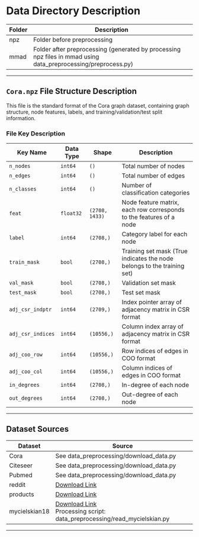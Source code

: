 # Data Directory Description

| Folder | Description |
|--------|-------------|
| npz    | Folder before preprocessing |
| mmad   | Folder after preprocessing (generated by processing npz files in mmad using data_preprocessing/preprocess.py) |

---

## `Cora.npz` File Structure Description

This file is the standard format of the Cora graph dataset, containing graph structure, node features, labels, and training/validation/test split information.

### File Key Description

| Key Name         | Data Type | Shape         | Description |
|------------------|-----------|---------------|-------------|
| `n_nodes`        | `int64`   | `()`          | Total number of nodes |
| `n_edges`        | `int64`   | `()`          | Total number of edges |
| `n_classes`      | `int64`   | `()`          | Number of classification categories |
| `feat`           | `float32` | `(2708, 1433)`| Node feature matrix, each row corresponds to the features of a node |
| `label`          | `int64`   | `(2708,)`     | Category label for each node |
| `train_mask`     | `bool`    | `(2708,)`     | Training set mask (True indicates the node belongs to the training set) |
| `val_mask`       | `bool`    | `(2708,)`     | Validation set mask |
| `test_mask`      | `bool`    | `(2708,)`     | Test set mask |
| `adj_csr_indptr` | `int64`   | `(2709,)`     | Index pointer array of adjacency matrix in CSR format |
| `adj_csr_indices`| `int64`   | `(10556,)`    | Column index array of adjacency matrix in CSR format |
| `adj_coo_row`    | `int64`   | `(10556,)`    | Row indices of edges in COO format |
| `adj_coo_col`    | `int64`   | `(10556,)`    | Column indices of edges in COO format |
| `in_degrees`     | `int64`   | `(2708,)`     | In-degree of each node |
| `out_degrees`    | `int64`   | `(2708,)`     | Out-degree of each node |

---

## Dataset Sources

| Dataset      | Source |
|--------------|--------|
| Cora         | See data_preprocessing/download_data.py |
| Citeseer     | See data_preprocessing/download_data.py |
| Pubmed       | See data_preprocessing/download_data.py |
| reddit       | [Download Link](https://data.dgl.ai/dataset/reddit.zip) |
| products     | [Download Link](https://ogb.stanford.edu/docs/nodeprop/#ogbn-products) |
| mycielskian18| [Download Link](https://suitesparse-collection-website.herokuapp.com/MM/Mycielski/mycielskian18.tar.gz)<br>Processing script: data_preprocessing/read_mycielskian.py |

---
